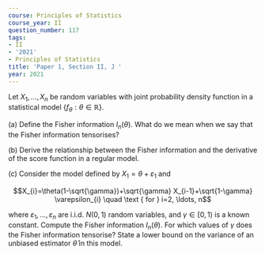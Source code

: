 ```yaml
---
course: Principles of Statistics
course_year: II
question_number: 117
tags:
- II
- '2021'
- Principles of Statistics
title: 'Paper 1, Section II, J '
year: 2021
---
```




Let $X_{1}, \ldots, X_{n}$ be random variables with joint probability density function in a statistical model $\left\{f_{\theta}: \theta \in \mathbb{R}\right\}$.

(a) Define the Fisher information $I_{n}(\theta)$. What do we mean when we say that the Fisher information tensorises?

(b) Derive the relationship between the Fisher information and the derivative of the score function in a regular model.

(c) Consider the model defined by $X_{1}=\theta+\varepsilon_{1}$ and

$$X_{i}=\theta(1-\sqrt{\gamma})+\sqrt{\gamma} X_{i-1}+\sqrt{1-\gamma} \varepsilon_{i} \quad \text { for } i=2, \ldots, n$$

where $\varepsilon_{1}, \ldots, \varepsilon_{n}$ are i.i.d. $N(0,1)$ random variables, and $\gamma \in[0,1)$ is a known constant. Compute the Fisher information $I_{n}(\theta)$. For which values of $\gamma$ does the Fisher information tensorise? State a lower bound on the variance of an unbiased estimator $\hat{\theta}$ in this model.